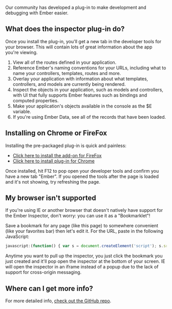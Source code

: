 Our community has developed a plug-in to make development and debugging with Ember easier.

## What does the inspector plug-in do?
Once you install the plug-in, you'll get a new tab in the developer tools for your browser. This will contain lots of great information about the app you're viewing.

1. View all of the routes defined in your application.
2. Reference Ember's naming conventions for your URLs, including what to name your controllers, templates, routes and more.
3. Overlay your application with information about what templates, controllers, and models are currently being rendered.
4. Inspect the objects in your application, such as models and controllers, with UI that fully supports Ember features such as bindings and computed properties.
5. Make your application's objects available in the console as the $E variable.
6. If you're using Ember Data, see all of the records that have been loaded.


## Installing on Chrome or FireFox
Installing the pre-packaged plug-in is quick and painless:

* [Click here to install the add-on for FireFox](https://addons.mozilla.org/en-US/firefox/addon/ember-inspector/)
* [Click here to install plug-in for Chrome](https://chrome.google.com/webstore/detail/ember-inspector/bmdblncegkenkacieihfhpjfppoconhi)

Once installed, hit F12 to pop open your developer tools and confirm you have a new tab "Ember". If you opened the tools after the page is loaded and it's not showing, try refreshing the page.


## My browser isn't supported
If you're using IE or another browser that doesn't natively have support for the Ember Inspector, don't worry: you can use it as a "Bookmarklet"!

Save a bookmark for any page (like this page) to somewhere convenient (like your favorites bar) then let's edit it. For the URL, paste in the following JavaScript:

```js
javascript:(function() { var s = document.createElement('script'); s.src = '//ember-extension.s3.amazonaws.com/dist_bookmarklet/load_inspector.js'; document.body.appendChild(s); }());
```

Anytime you want to pull up the inspector, you just click the bookmark you just created and it'll pop open the inspector at the bottom of your screen. IE will open the inspector in an iframe instead of a popup due to the lack of support for cross-origin messaging.


## Where can I get more info?
For more detailed info, [check out the GitHub repo](https://github.com/emberjs/ember-inspector).